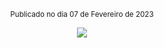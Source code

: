 <p align="center"><sub>Publicado no dia 07 de Fevereiro de 2023</sub></p>

<p align="center">
    <img src="https://repository-images.githubusercontent.com/597956809/f0ba121e-caa6-4e31-905f-bc3ff42d5697">
</p>
